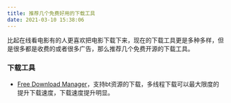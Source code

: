 ```yaml
---
title: 推荐几个免费好用的下载工具
date: 2021-03-10 15:38:06
---
```

比起在线看电影有的人更喜欢把电影下载下来，现在的下载工具更是多种多样，但是很多都是收费的或者很多广告，那么推荐几个免费开源的下载工具。
### 下载工具
* [Free Download Manager](https://www.freedownloadmanager.org/zh/)，支持bt资源的下载，多线程下载可以最大限度的提升下载速度，下载速度提升明显。
